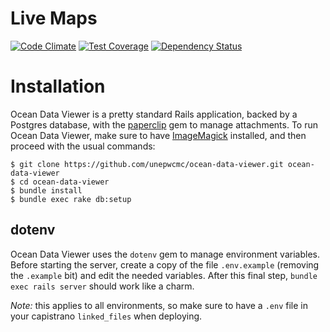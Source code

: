 Live Maps
======

[![Code Climate](https://codeclimate.com/github/unepwcmc/ocean-data-viewer/badges/gpa.svg)](https://codeclimate.com/github/unepwcmc/ocean-data-viewer)
[![Test Coverage](https://codeclimate.com/github/unepwcmc/ocean-data-viewer/badges/coverage.svg)](https://codeclimate.com/github/unepwcmc/ocean-data-viewer/coverage)
[![Dependency Status](https://gemnasium.com/unepwcmc/ocean-data-viewer.svg)](https://gemnasium.com/unepwcmc/ocean-data-viewer)

# Installation

Ocean Data Viewer is a pretty standard Rails application, backed by a Postgres database, with the [paperclip](https://github.com/thoughtbot/paperclip) gem to manage attachments. To run Ocean Data Viewer, make sure to have [ImageMagick](https://github.com/thoughtbot/paperclip#image-processor) installed, and then proceed with the usual commands:
```
$ git clone https://github.com/unepwcmc/ocean-data-viewer.git ocean-data-viewer
$ cd ocean-data-viewer
$ bundle install
$ bundle exec rake db:setup
```

## dotenv

Ocean Data Viewer uses the `dotenv` gem to manage environment variables. Before starting the server, create a copy of the file `.env.example` (removing the `.example` bit) and edit the needed variables. After this final step, `bundle exec rails server` should work like a charm.

*Note:* this applies to all environments, so make sure to have a `.env` file in your capistrano `linked_files` when deploying.
